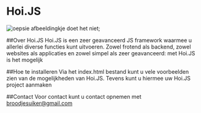 # Hoi.JS
![oepsie afbeeldingkje doet het niet](https://i.ibb.co/jbR3STZ/hoi.png);

##Over Hoi.JS
Hoi.JS is een zeer geavanceerd JS framework waarmee u allerlei diverse functies kunt uitvoeren. Zowel frotend als backend, zowel websites als applicaties en zowel simpel als zeer geavanceerd: met Hoi.JS is het mogelijk

##Hoe te installeren
Via het index.html bestand kunt u vele voorbeelden zien van de mogelijkheden van Hoi.JS. Tevens kunt u hiermee uw Hoi.JS project aanmaken

##Contact
Voor contact kunt u contact opnemen met broodjesuiker@gmail.com
